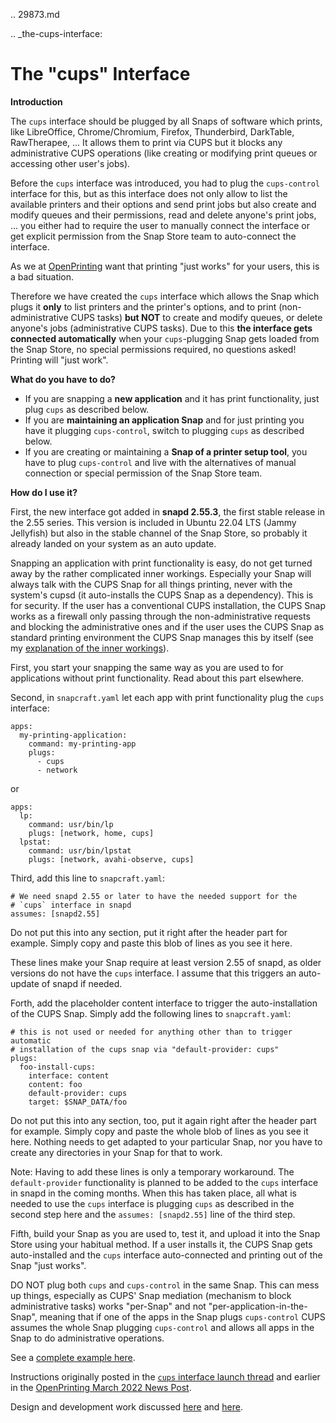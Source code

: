 .. 29873.md

.. _the-cups-interface:

# The "cups" Interface

**Introduction**

The `cups` interface should be plugged by all Snaps of software which prints, like LibreOffice, Chrome/Chromium, Firefox, Thunderbird, DarkTable, RawTherapee, ... It allows them to print via CUPS but it blocks any administrative CUPS operations (like creating or modifying print queues or accessing other user's jobs).

Before the `cups` interface was introduced, you had to plug the `cups-control` interface for this, but as this interface does not only allow to list the available printers and their options and send print jobs but also create and modify queues and their permissions, read and delete anyone's print jobs, ... you either had to require the user to manually connect the interface or get explicit permission from the Snap Store team to auto-connect the interface.

As we at [OpenPrinting](http://www.openprinting.org/) want that printing "just works" for your users, this is a bad situation.

Therefore we have created the `cups` interface which allows the Snap which plugs it **only** to list printers and the printer's options, and to print (non-administrative CUPS tasks) **but NOT** to create and modify queues, or delete anyone's jobs (administrative CUPS tasks). Due to this **the interface gets connected automatically** when your `cups`-plugging Snap gets loaded from the Snap Store, no special permissions required, no questions asked! Printing will "just work".

**What do you have to do?**
- If you are snapping a **new application** and it has print functionality, just plug `cups` as described below.
- If you are **maintaining an application Snap** and for just printing you have it plugging `cups-control`, switch to plugging `cups` as described below.
- If you are creating or maintaining a **Snap of a printer setup tool**, you have to plug `cups-control` and live with the alternatives of manual connection or special permission of the Snap Store team.

**How do I use it?**

First, the new interface got added in **snapd 2.55.3**, the first stable release in the 2.55 series. This version is included in Ubuntu 22.04 LTS (Jammy Jellyfish) but also in the stable channel of the Snap Store, so probably it already landed on your system as an auto update.

Snapping an application with print functionality is easy, do not get turned away by the rather complicated inner workings. Especially your Snap will always talk with the CUPS Snap for all things printing, never with the system's cupsd (it auto-installs the CUPS Snap as a dependency). This is for security. If the user has a conventional CUPS installation, the CUPS Snap works as a firewall only passing through the non-administrative requests and blocking the administrative ones and if the user uses the CUPS Snap as standard printing environment the CUPS Snap manages this by itself (see my [explanation of the inner workings](https://forum.snapcraft.io/t/new-interface-cups-for-all-snaps-which-print/29702/2?u=till.kamppeter)).

First, you start your snapping the same way as you are used to for applications without print functionality. Read about this part elsewhere.

Second, in `snapcraft.yaml` let each app with print functionality plug the `cups` interface:
```
apps:
  my-printing-application:
    command: my-printing-app
    plugs:
      - cups
      - network
```
or
```
apps:
  lp:
    command: usr/bin/lp
    plugs: [network, home, cups]
  lpstat:
    command: usr/bin/lpstat
    plugs: [network, avahi-observe, cups]
```
Third, add this line to `snapcraft.yaml`:
```
# We need snapd 2.55 or later to have the needed support for the
# `cups` interface in snapd
assumes: [snapd2.55]
```
Do not put this into any section, put it right after the header part for example. Simply copy and paste this blob of lines as you see it here.

These lines make your Snap require at least version 2.55 of snapd, as older versions do not have the `cups` interface. I assume that this triggers an auto-update of snapd if needed.

Forth, add the placeholder content interface to trigger the auto-installation of the CUPS Snap. Simply add the following lines to `snapcraft.yaml`:
```
# this is not used or needed for anything other than to trigger automatic
# installation of the cups snap via "default-provider: cups"
plugs:
  foo-install-cups:
    interface: content
    content: foo
    default-provider: cups
    target: $SNAP_DATA/foo
```
Do not put this into any section, too, put it again right after the header part for example. Simply copy and paste the whole blob of lines as you see it here. Nothing needs to get adapted to your particular Snap, nor you have to create any directories in your Snap for that to work.

Note: Having to add these lines is only a temporary workaround. The `default-provider` functionality is planned to be added to the `cups` interface in snapd in the coming months. When this has taken place, all what is needed to use the `cups` interface is plugging `cups` as described in the second step here and the `assumes: [snapd2.55]` line of the third step.

Fifth, build your Snap as you are used to, test it, and upload it into the Snap Store using your habitual method. If a user installs it, the CUPS Snap gets auto-installed and the `cups` interface auto-connected and printing out of the Snap "just works".

DO NOT plug both `cups` and `cups-control` in the same Snap. This can mess up things, especially as CUPS' Snap mediation (mechanism to block administrative tasks) works "per-Snap" and not "per-application-in-the-Snap", meaning that if one of the apps in the Snap plugs `cups-control` CUPS assumes the whole Snap plugging `cups-control` and allows all apps in the Snap to do administrative operations.

See a [complete example here](https://github.com/snapcore/test-snapd-cups-consumer).

Instructions originally posted in the [`cups` interface launch thread](https://forum.snapcraft.io/t/new-interface-cups-for-all-snaps-which-print/) and earlier in the [OpenPrinting March 2022 News Post](https://openprinting.github.io/OpenPrinting-News-March-2022/#cups-snap-and-snapd-printing-interface).

Design and development work discussed [here](https://forum.snapcraft.io/t/handling-of-the-cups-plug-by-snapd-especially-auto-connection/) and [here](https://forum.snapcraft.io/t/cups-interface-merged-into-snapd-additional-steps-to-complete/).
